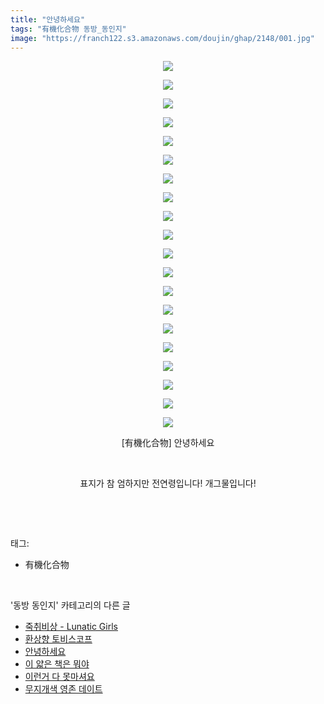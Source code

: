 ```yaml
---
title: "안녕하세요"
tags: "有機化合物 동방_동인지"
image: "https://franch122.s3.amazonaws.com/doujin/ghap/2148/001.jpg"
---
```

<div class="article">
<p style="text-align: center; clear: none; float: none;"><img src="{{ site.imgserver4 }}/ghap/2148/001.jpg"/></p>
<p style="text-align: center; clear: none; float: none;"><img src="{{ site.imgserver4 }}/ghap/2148/002.jpg"/></p>
<p style="text-align: center; clear: none; float: none;"><img src="{{ site.imgserver4 }}/ghap/2148/003.jpg"/></p>
<p style="text-align: center; clear: none; float: none;"><img src="{{ site.imgserver4 }}/ghap/2148/004.jpg"/></p>
<p style="text-align: center; clear: none; float: none;"><img src="{{ site.imgserver4 }}/ghap/2148/005.jpg"/></p>
<p style="text-align: center; clear: none; float: none;"><img src="{{ site.imgserver4 }}/ghap/2148/006.jpg"/></p>
<p style="text-align: center; clear: none; float: none;"><img src="{{ site.imgserver4 }}/ghap/2148/007.jpg"/></p>
<p style="text-align: center; clear: none; float: none;"><img src="{{ site.imgserver4 }}/ghap/2148/008.jpg"/></p>
<p style="text-align: center; clear: none; float: none;"><img src="{{ site.imgserver4 }}/ghap/2148/009.jpg"/></p>
<p style="text-align: center; clear: none; float: none;"><img src="{{ site.imgserver4 }}/ghap/2148/010.jpg"/></p>
<p style="text-align: center; clear: none; float: none;"><img src="{{ site.imgserver4 }}/ghap/2148/011.jpg"/></p>
<p style="text-align: center; clear: none; float: none;"><img src="{{ site.imgserver4 }}/ghap/2148/012.jpg"/></p>
<p style="text-align: center; clear: none; float: none;"><img src="{{ site.imgserver4 }}/ghap/2148/013.jpg"/></p>
<p style="text-align: center; clear: none; float: none;"><img src="{{ site.imgserver4 }}/ghap/2148/014.jpg"/></p>
<p style="text-align: center; clear: none; float: none;"><img src="{{ site.imgserver4 }}/ghap/2148/015.jpg"/></p>
<p style="text-align: center; clear: none; float: none;"><img src="{{ site.imgserver4 }}/ghap/2148/016.jpg"/></p>
<p style="text-align: center; clear: none; float: none;"><img src="{{ site.imgserver4 }}/ghap/2148/017.jpg"/></p>
<p style="text-align: center; clear: none; float: none;"><img src="{{ site.imgserver4 }}/ghap/2148/018.jpg"/></p>
<p style="text-align: center; clear: none; float: none;"><img src="{{ site.imgserver4 }}/ghap/2148/019.jpg"/></p>
<p style="text-align: center; clear: none; float: none;"><img src="{{ site.imgserver4 }}/ghap/2148/020.jpg"/></p>
<p style="text-align: center; clear: none; float: none;">[有機化合物] 안녕하세요</p>
<p style="text-align: center; clear: none; float: none;"><br/></p>
<p style="text-align: center; clear: none; float: none;">표지가 참 엄하지만 전연령입니다! 개그물입니다!</p>
<p><br/></p>
</div><br/>
<div class="tagTrail">
<p>태그: </p>
<ul>
<li>有機化合物</li>
</ul>
</div><br/>
<div class="another">
<p>'동방 동인지' 카테고리의 다른 글</p>
<ul>
<li><a href="/ghap_2150">죽취비상 - Lunatic Girls</a></li>
<li><a href="/ghap_2149">환상향 토비스코프</a></li>
<li><a href="/ghap_2148">안녕하세요</a></li>
<li><a href="/ghap_2147">이 얇은 책은 뭐야</a></li>
<li><a href="/ghap_2146">이런거 다 못마셔요</a></li>
<li><a href="/ghap_2145">무지개색 영존 데이트</a></li>
</ul>
</div><br/>
<div class="cb_module cb_fluid">
<div class="cb_wrt cb_profile">
</div><!-- commentList close -->
</div><br/>
